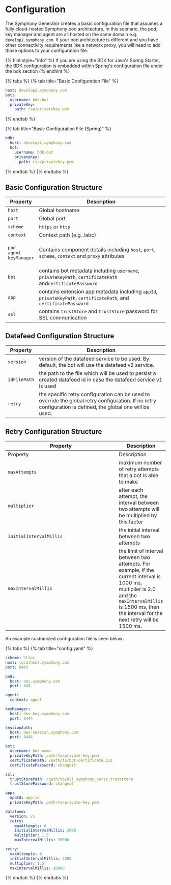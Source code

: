 # Configuration

The Symphony Generator creates a basic configuration file that assumes a fully cloud-hosted Symphony pod architecture. In this scenario, the pod, key manager and agent are all hosted on the same domain e.g. `develop2.symphony.com`. If your pod architecture is different and you have other connectivity requirements like a network proxy, you will need to add those options to your configuration file.

{% hint style="info" %}
If you are using the BDK for Java's Spring Starter, the BDK configuration is embedded within Spring's configuration file under the bdk section
{% endhint %}

{% tabs %}
{% tab title="Basic Configuration File" %}
```yaml
host: develop2.symphony.com
bot:
  username: bdk-bot
  privateKey:
    path: rsa/privatekey.pem
```
{% endtab %}

{% tab title="Basic Configuration File (Spring)" %}
```yaml
bdk:
  host: develop2.symphony.com
  bot:
    username: bdk-bot
    privateKey:
      path: rsa/privatekey.pem
```
{% endtab %}
{% endtabs %}

## Basic Configuration Structure

| Property                                                                 | Description                                                                                                       |
| ------------------------------------------------------------------------ | ----------------------------------------------------------------------------------------------------------------- |
| `host`                                                                   | Global hostname                                                                                                   |
| `port`                                                                   | Global port                                                                                                       |
| `scheme`                                                                 | `https` or `http`                                                                                                 |
| `context`                                                                | Context path (e.g. /abc)                                                                                          |
| <p><code>pod</code><br><code>agent</code><br><code>keyManager</code></p> | Contains component details including `host`, `port`, `scheme`, `context` and `proxy` attributes                   |
| `bot`                                                                    | contains bot metadata including `username`, `privateKeyPath`, `certificatePath` and`certificatePassword`          |
| `app`                                                                    | contains extension app metadata including `appId`, `privateKeyPath`, `certificatePath`, and `certificatePassword` |
| `ssl`                                                                    | contains `trustStore` and `trustStore` password for SSL communication                                             |

## Datafeed Configuration Structure

| Property     | Description                                                                                                                                                  |
| ------------ | ------------------------------------------------------------------------------------------------------------------------------------------------------------ |
| `version`    | version of the datafeed service to be used.  By default, the bot will use the datafeed v2 service.                                                           |
| `idFilePath` | the path to the file which will be used to persist a created datafeed id in case the datafeed service v1 is used                                             |
| `retry`      | the specific retry configuration can be used to override the global retry configuration.  If no retry configuration is defined, the global one will be used. |

## Retry Configuration Structure

<table data-header-hidden><thead><tr><th width="469">Property</th><th>Description</th></tr></thead><tbody><tr><td>Property</td><td>Description</td></tr><tr><td><code>maxAttempts</code></td><td>maximum number of retry attempts that a bot is able to make</td></tr><tr><td><code>multiplier</code></td><td>after each attempt, the interval between two attempts will be multiplied by this factor</td></tr><tr><td><code>initialIntervalMillis</code></td><td>the initial interval between two attempts</td></tr><tr><td><code>maxIntervalMillis</code></td><td>the limit of interval between two attempts.  For example, if the current interval is 1000 ms, multiplier is 2.0 and the <code>maxIntervalMillis</code> is 1500 ms, then the interval for the next retry will be 1500 ms.</td></tr></tbody></table>

An example customized configuration file is seen below:

{% tabs %}
{% tab title="config.yaml" %}
```yaml
scheme: https
host: localhost.symphony.com
port: 8443

pod:
  host: dev.symphony.com
  port: 443

agent:
  context: agent

keyManager:
  host: dev-key.symphony.com
  port: 8444

sessionAuth:
  host: dev-session.symphony.com
  port: 8444

bot:
  username: bot-name
  privateKeyPath: path/to/private-key.pem
  certificatePath: /path/to/bot-certificate.p12
  certificatePassword: changeit

ssl:
  trustStorePath: /path/to/all_symphony_certs_truststore
  trustStorePassword: changeit

app:
  appId: app-id
  privateKeyPath: path/to/private-key.pem

datafeed:
  version: v1
  retry:
    maxAttempts: 6
    initialIntervalMillis: 2000
    multiplier: 1.5
    maxIntervalMillis: 10000

retry:
  maxAttempts: 6
  initialIntervalMillis: 2000
  multiplier: 1.5
  maxIntervalMillis: 10000
```
{% endtab %}
{% endtabs %}
